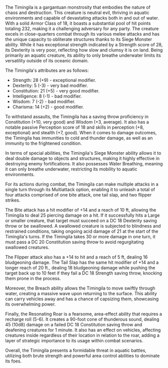 The Timingila is a gargantuan monstrosity that embodies the nature of chaos and destruction. This creature is neutral evil, thriving in aquatic environments and capable of devastating attacks both in and out of water. With a solid Armor Class of 18, it boasts a substantial pool of hit points totaling 232, making it a challenging adversary for any party. The creature excels in close-quarters combat through its various melee attacks and has the unique capacity to obliterate structures thanks to its Siege Monster ability. While it has exceptional strength indicated by a Strength score of 28, its Dexterity is very poor, reflecting how slow and clumsy it is on land. Being primarily an aquatic creature, its ability to only breathe underwater limits its versatility outside of its oceanic domain.

The Timingila's attributes are as follows: 
- Strength: 28 (+9) - exceptional modifier. 
- Dexterity: 5 (-3) - very bad modifier. 
- Constitution: 21 (+5) - very good modifier. 
- Intelligence: 8 (-1) - bad modifier. 
- Wisdom: 7 (-2) - bad modifier. 
- Charisma: 14 (+2) - good modifier. 

To withstand assaults, the Timingila has a saving throw proficiency in Constitution (+10, very good) and Wisdom (+3, average). It also has a notable passive Perception score of 18 and skills in perception (+8, exceptional) and stealth (+7, good). When it comes to damage outcomes, the Timingila has immunities to cold and thunder damage, as well as an immunity to the frightened condition.

In terms of special abilities, the Timingila's Siege Monster ability allows it to deal double damage to objects and structures, making it highly effective in destroying enemy fortifications. It also possesses Water Breathing, meaning it can only breathe underwater, restricting its mobility to aquatic environments.

For its actions during combat, the Timingila can make multiple attacks in a single turn through its Multiattack option, enabling it to unleash a total of four attacks comprised of one bite attack, one tail slap, and two flipper strikes. 

The Bite attack has a hit modifier of +14 and a reach of 10 ft, allowing the Timingila to deal 25 piercing damage on a hit. If it successfully hits a Large or smaller creature, that target must succeed on a DC 18 Dexterity saving throw or be swallowed. A swallowed creature is subjected to blindness and restrained conditions, taking ongoing acid damage of 21 at the start of the Timingila's turns. If the Timingila takes 30 or more damage in one turn, it must pass a DC 20 Constitution saving throw to avoid regurgitating swallowed creatures.

The Flipper attack also has a +14 to hit and a reach of 5 ft, dealing 16 bludgeoning damage. The Tail Slap has the same hit modifier of +14 and a longer reach of 20 ft., dealing 18 bludgeoning damage while pushing the target back up to 10 feet if they fail a DC 18 Strength saving throw, knocking them prone in the process.

Moreover, the Breach ability allows the Timingila to move swiftly through water, creating a massive wave upon returning to the surface. This ability can carry vehicles away and has a chance of capsizing them, showcasing its overwhelming power.

Finally, the Resonating Roar is a fearsome, area-effect ability that requires a recharge roll (5-6). It creates a 90-foot cone of thunderous sound, dealing 45 (10d8) damage on a failed DC 18 Constitution saving throw and deafening creatures for 1 minute. It also has an effect on vehicles, affecting creatures inside regardless of their location in relation to the roar, adding a layer of strategic importance to its usage within combat scenarios. 

Overall, the Timingila presents a formidable threat in aquatic battles, utilizing both brute strength and powerful area control abilities to dominate its foes.